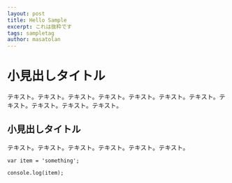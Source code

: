 ```yaml
---
layout: post
title: Hello Sample
excerpt: これは抜粋です
tags: sampletag
author: masatolan
---
```


# 小見出しタイトル

テキスト。テキスト。テキスト。テキスト。テキスト。テキスト。テキスト。テキスト。テキスト。テキスト。テキスト。

## 小見出しタイトル

テキスト。テキスト。テキスト。テキスト。テキスト。テキスト。

```
var item = 'something';

console.log(item);
```